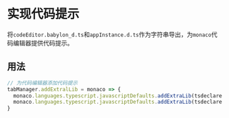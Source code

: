 # 实现代码提示

将`codeEditor.babylon_d.ts`和`appInstance.d.ts`作为字符串导出，为`monaco`代码编辑器提供代码提示。

## 用法

``` js
// 为代码编辑器添加代码提示
tabManager.addExtralLib = monaco => {
  monaco.languages.typescript.javascriptDefaults.addExtraLib(tsdeclare.babylon_d_ts);
  monaco.languages.typescript.javascriptDefaults.addExtraLib(tsdeclare.appInstance_d_ts);
}
```